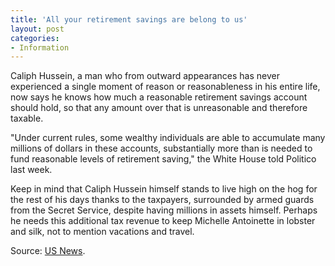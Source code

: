 ```yaml
---
title: 'All your retirement savings are belong to us'
layout: post
categories:
- Information
---
```


Caliph Hussein, a man who from outward appearances has never experienced a single moment of reason or reasonableness in his entire life, now says he knows how much a reasonable retirement savings account should hold, so that any amount over that is unreasonable and therefore taxable.  
  
"Under current rules, some wealthy individuals are able to accumulate many millions of dollars in these accounts, substantially more than is needed to fund reasonable levels of retirement saving," the White House told Politico last week.

Keep in mind that Caliph Hussein himself stands to live high on the hog for the rest of his days thanks to the taxpayers, surrounded by armed guards from the Secret Service, despite having millions in assets himself. Perhaps he needs this additional tax revenue to keep Michelle Antoinette in lobster and silk, not to mention vacations and travel.

Source: [US News](https://www.usnews.com/news/articles/2013/04/10/obama-budget-proposes-cap-on-retirement-saving).
